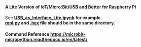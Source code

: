 #### A Lite Version of IoT/Micro:Bit/USB and Better for Raspberry Pi<br>
See <b>[USB_as_Interface_Lite.ipynb](https://raw.githubusercontent.com/xg590/IoT/master/Micro%3ABit/USB_Lite/USB_as_Interface_Lite.ipynb) for example.<br>
[repl.py](https://raw.githubusercontent.com/xg590/IoT/master/Micro%3ABit/USB_Lite/repl.py) and [.hex](https://raw.githubusercontent.com/xg590/IoT/master/Micro%3ABit/USB/bitio.hex) file should be in the same directory. <br>
#### Command Reference https://microbit-micropython.readthedocs.io/en/latest/

